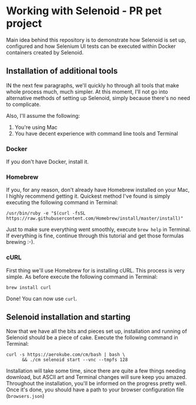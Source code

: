 # Working with Selenoid - PR pet project

Main idea behind this repository is to demonstrate how Selenoid is set up, configured and how Selenium UI tests can be executed within Docker containers created by Selenoid.

## Installation of additional tools
IN the next few paragraphs, we'll quickly ho through all tools that make whole process much, much simpler. At this moment, I'll not go into alternative methods of setting up Selenoid, simply because there's no need to complicate.

Also, I'll assume the following:
1. You're using Mac
2. You have decent experience with command line tools and Terminal

### Docker
If you don't have Docker, install it.

### Homebrew
If you, for any reason, don't already have Homebrew installed on your Mac, I highly recommend getting it. Quickest method I've found is simply executing the following command in Terminal:
```
/usr/bin/ruby -e "$(curl -fsSL https://raw.githubusercontent.com/Homebrew/install/master/install)"
```
Just to make sure everything went smoothly, execute ``` brew help ``` in Terminal. If everything is fine, continue through this tutorial and get those formulas brewing :-).

### cURL
First thing we'll use Homebrew for is installing cURL. This process is very simple. As before execute the following command in Terminal:
``` 
brew install curl 
```
Done! You can now use ```curl```.

## Selenoid installation and starting
Now that we have all the bits and pieces set up, installation and running of Selenoid should be a piece of cake. Execute the following command in Terminal:
```
curl -s https://aerokube.com/cm/bash | bash \
      && ./cm selenoid start --vnc --tmpfs 128
```
Installation will take some time, since there are quite a few things needing download, but ASCII art and Terminal changes will sure keep you amazed.
Throughout the installation, you'll be informed on the progress pretty well. Once it's done, you should have a path to your browser configuration file (```browsers.json```)
